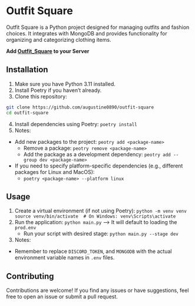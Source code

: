 # Outfit Square
Outfit Square is a Python project designed for managing outfits and fashion choices. It integrates with MongoDB and provides functionality for organizing and categorizing clothing items.

**Add [Outfit_Square](https://discord.com/oauth2/authorize?client_id=1214115282684088331&permissions=8&scope=bot%20applications.commands) to your Server**

## Installation
1. Make sure you have Python 3.11 installed.
2. Install Poetry if you haven’t already.
3. Clone this repository:
```bash
git clone https://github.com/augustine0890/outfit-square
cd outfit-square
```
4. Install dependencies using Poetry: `poetry install`
5. Notes:
- Add new packages to the project: `peotry add <package-name>`
  - Remove a package: `peotry remove <package-name>`
  - Add the package as a development dependency: `peotry add --group dev <package-name>`
- If you need to specify platform-specific dependencies (e.g., different packages for Linux and MacOS):
  - `poetry <package-name> --platform linux`

## Usage
1. Create a virtual environment (if not using Poetry): `python -m venv venv source venv/bin/activate  # On Windows: venv\Scripts\activate`
2. Run the application: `python main.py` --> It will default to loading the `prod.env`
   - Run your script with desired stage: `python main.py --stage dev`
3. Notes:
- Remember to replace `DISCORD_TOKEN`, and `MONGODB` with the actual environment variable names in `.env` files.

## Contributing
Contributions are welcome! If you find any issues or have suggestions, feel free to open an issue or submit a pull request.